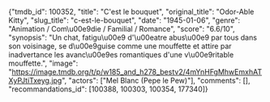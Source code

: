 {"tmdb_id": 100352, "title": "C'est le bouquet", "original_title": "Odor-Able Kitty", "slug_title": "c-est-le-bouquet", "date": "1945-01-06", "genre": "Animation / Com\u00e9die / Familial / Romance", "score": "6.6/10", "synopsis": "Un chat, fatigu\u00e9 d'\u00eatre abus\u00e9 par tous dans son voisinage, se d\u00e9guise comme une mouffette et attire par inadvertance les avanc\u00e9es romantiques d'une v\u00e9ritable mouffette.", "image": "https://image.tmdb.org/t/p/w185_and_h278_bestv2/4mYnHFgMhwEmxhATXyPJtiTxeyg.jpg", "actors": ["Mel Blanc (Pepe le Pew)"], "comments": [], "recommandations_id": [100388, 100303, 100354, 177340]}